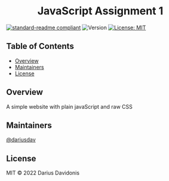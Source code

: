 <h1 align="center">JavaScript Assignment 1</h1>
<p align="center">
</p>

[![standard-readme compliant](https://img.shields.io/badge/standard--readme-OK-green.svg?style=flat-square)](https://github.com/RichardLitt/standard-readme)
  <img alt="Version" src="https://img.shields.io/badge/version-0.1-blue.svg?cacheSeconds=2592000" />
  <a href="#" target="_blank">
    <img alt="License: MIT" src="https://img.shields.io/badge/License-MIT-yellow.svg" />
  </a>


## Table of Contents
-  [Overview](#Overview)
-  [Maintainers](#maintainers)
-  [License](#license)

## Overview
A simple website with plain javaScript and raw CSS



## Maintainers

[@dariusdav](https://github.com/dariusdav)

## License

MIT © 2022  Darius Davidonis
